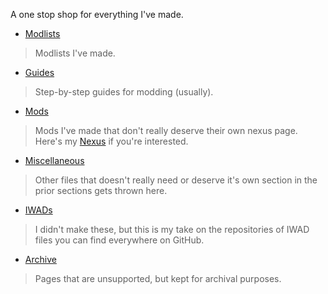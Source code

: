 
A one stop shop for everything I've made.

- [Modlists](./modlists)
> Modlists I've made.
- [Guides](./guides)
> Step-by-step guides for modding (usually).
- [Mods](./mods)
> Mods I've made that don't really deserve their own nexus page. Here's my [Nexus](https://www.nexusmods.com/users/79495983) if you're interested.
- [Miscellaneous](./misc)
> Other files that doesn't really need or deserve it's own section in the prior sections gets thrown here.
- [IWADs](./iwads)
> I didn't make these, but this is my take on the repositories of IWAD files you can find everywhere on GitHub.
- [Archive](./archive)
> Pages that are unsupported, but kept for archival purposes.